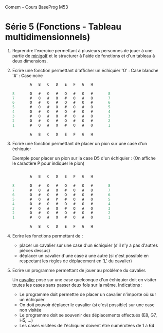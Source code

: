 Comem – Cours BaseProg M53

# Série 5 (Fonctions - Tableau multidimensionnels)

1. Reprendre l'exercice permettant à plusieurs personnes de jouer à une partie de [minigolf](https://fr.wikipedia.org/wiki/Minigolf) et le structurer à l'aide de fonctions et d'un tableau à deux dimensions.
   
   
   
1. Ecrire une fonction permettant d'afficher un échiquier
   'O' : Case blanche
   '#'  : Case noire
   
   ```java
           A   B   C   D   E   F   G   H   
           
   8       O   #   O   #   O   #   O   #       8
   7       #   O   #   O   #   O   #   O       7
   6       O   #   O   #   O   #   O   #       6
   5       #   O   #   O   #   O   #   O       5
   4       O   #   O   #   O   #   O   #       4
   3       #   O   #   O   #   O   #   O       3
   2       O   #   O   #   O   #   O   #       2
   1       #   O   #   O   #   O   #   O       1
               
           A   B   C   D   E   F   G   H 
   ```
   
3. Ecrire une fonction permettant de placer un pion sur une case d'un échiquier

   Exemple pour placer un pion sur la case D5 d'un échiquier : (On affiche le caractère P pour indiquer le pion)

   ```java
   
           A   B   C   D   E   F   G   H   
               
   8       O   #   O   #   O   #   O   #       8
   7       #   O   #   O   #   O   #   O       7
   6       O   #   O   #   O   #   O   #       6
   5       #   O   #   P   #   O   #   O       5
   4       O   #   O   #   O   #   O   #       4
   3       #   O   #   O   #   O   #   O       3
   2       O   #   O   #   O   #   O   #       2
   1       #   O   #   O   #   O   #   O       1
               
           A   B   C   D   E   F   G   H 
   ```

4. Ecrire les fonctions permettant de :

   - placer un cavalier sur une case d'un échiquier (s'il n'y a pas d'autres pièces dessus)
   - déplacer un cavalier d'une case à une autre (si c'est possible en respectant les règles de déplacement en ['L'](https://fr.wikipedia.org/wiki/Probl%C3%A8me_du_cavalier) du cavalier)

5. Ecrire un programme permettant de jouer au problème du cavalier.

   Un [cavalier](https://fr.wikipedia.org/wiki/Cavalier_(échecs)) posé sur une case quelconque d'un échiquier doit en visiter toutes les cases sans passer deux fois sur la même. 
   Indications :

   - Le programme doit permettre de placer un cavalier n'importe où sur un échiquier
   - On doit pouvoir déplacer le cavalier (si c'est possible) sur une case non visitée
   - Le programme doit se souvenir des déplacements effectués (E8, G7, H5, ...)
   - Les cases visitées de l'échiquier doivent être numérotées de 1 à 64 